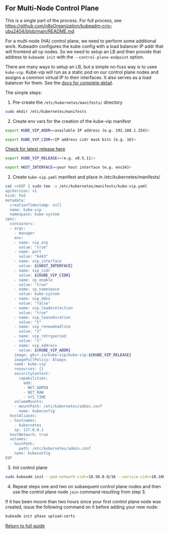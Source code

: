 ## For Multi-Node Control Plane

This is a single part of the process. For full process, see https://github.com/n8sOrganization/kubeadm-crio-ubu2404/blob/main/README.md

For a multi-node (HA) control plane, we need to perform some additional work. Kubeadm configures the kube config with a load balancer IP addr that will frontend all cp nodes. So we need to setup an LB and then provide that address to `kubeadm init` with the `--control-plane-endpoint` option.

There are many ways to setup an LB, but a simple no-fuss way is to usee `kube-vip`. Kube-vip will run as a static pod on our control plane nodes and assigns a common virtual IP to their interfaces. It also serves as a load balancer for them. See the [docs for complete detail](https://github.com/kube-vip/kube-vip).

The simple steps:

1. Pre-create the `/etc/kubernetes/manifests/` directory

```bash
sudo mkdir /etc/kubernetes/manifests
```

2. Create env vars for the creation of the kube-vip manifest

```bash
export KUBE_VIP_ADDR=<available IP address (e.g. 192.168.1.254)>
```

```bash
export KUBE_VIP_CIDR=<IP address cidr mask bits (e.g. 16)>
```

[Check for latest release here](https://github.com/kube-vip/kube-vip/releases)
```bash
export KUBE_VIP_RELEASE=<(e.g. v0.5.11)>
```

```bash
export HOST_INTERFACE=<your host interface (e.g. ens34)>
```

2. Create `kube-vip.yaml` manifest and place in /etc/kubernetes/manifests/

```bash
cat <<EOF | sudo tee -a /etc/kubernetes/manifests/kube-vip.yaml
apiVersion: v1
kind: Pod
metadata:
  creationTimestamp: null
  name: kube-vip
  namespace: kube-system
spec:
  containers:
  - args:
    - manager
    env:
    - name: vip_arp
      value: "true"
    - name: port
      value: "6443"
    - name: vip_interface
      value: ${HOST_INTERFACE}
    - name: vip_cidr
      value: ${KUBE_VIP_CIDR}
    - name: cp_enable
      value: "true"
    - name: cp_namespace
      value: kube-system
    - name: vip_ddns
      value: "false"
    - name: vip_leaderelection
      value: "true"
    - name: vip_leaseduration
      value: "5"
    - name: vip_renewdeadline
      value: "3"
    - name: vip_retryperiod
      value: "1"
    - name: vip_address
      value: ${KUBE_VIP_ADDR}
    image: ghcr.io/kube-vip/kube-vip:${KUBE_VIP_RELEASE}
    imagePullPolicy: Always
    name: kube-vip
    resources: {}
    securityContext:
      capabilities:
        add:
        - NET_ADMIN
        - NET_RAW
        - SYS_TIME
    volumeMounts:
    - mountPath: /etc/kubernetes/admin.conf
      name: kubeconfig
  hostAliases:
  - hostnames:
    - kubernetes
    ip: 127.0.0.1
  hostNetwork: true
  volumes:
  - hostPath:
      path: /etc/kubernetes/admin.conf
    name: kubeconfig
EOF
```
 
 3. Init control plane

```bash
sudo kubeadm init --pod-network-cidr=10.50.0.0/16 --service-cidr=10.100.0.0/16  --cri-socket='unix:///var/run/crio/crio.sock' --control-plane-endpoint $KUBE_VIP_ADDR --upload-certs
```

4. Repeat steps one and two on subsequent control plane nodes and then use the control plane node `join` command resulting from step 3.

If it has been moore than two hours since your first control plane node was created, issue the following command on it before adding your new node:

```bash
kubeadm init phase upload-certs
```

[Return to full guide](https://github.com/n8sOrganization/kubeadm-crio-ubu2404/blob/main/README.md#init-control-plane)
 
